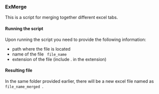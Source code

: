 ### ExMerge

This is a script for merging together different excel tabs.

#### Running the script 

Upon running the script you need to provide the following information: 
- path where the file is located 
- name of the file <code> file_name </code> 
- extension of the file (include . in the extension) 

#### Resulting file 

In the same folder provided earlier, there will be a new excel file named as <code> file_name_merged </code>. 


